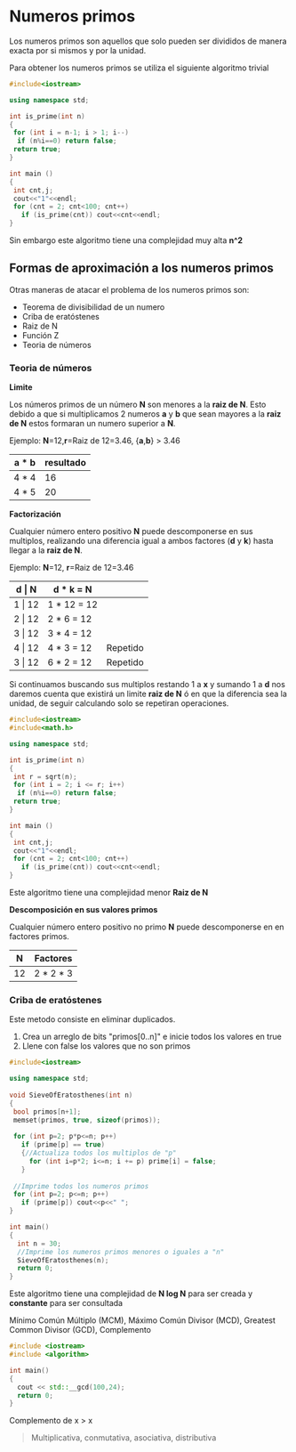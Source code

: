 # Numeros primos
Los numeros primos son aquellos que solo pueden ser divididos de manera exacta por si mismos y por la unidad.

Para obtener los numeros primos se utiliza el siguiente algoritmo trivial

```c++
#include<iostream>

using namespace std;

int is_prime(int n)
{
 for (int i = n-1; i > 1; i--)
  if (n%i==0) return false;
 return true;
}

int main ()
{
 int cnt,j;
 cout<<"1"<<endl;
 for (cnt = 2; cnt<100; cnt++)
   if (is_prime(cnt)) cout<<cnt<<endl;
}
```
Sin embargo este algoritmo tiene una complejidad muy alta **n^2**

## Formas de aproximación a los numeros primos

Otras maneras de atacar el problema de los numeros primos son:

* Teorema de divisibilidad de un numero
* Criba de eratóstenes
* Raiz de N
* Función Z
* Teoria de números

### Teoria de números

**Limite**

Los números primos de un número **N** son menores a la **raiz de N**. Esto debido a que si multiplicamos 2 numeros **a** y **b** que sean mayores a la **raiz de N** estos formaran un numero superior a **N**.

Ejemplo: **N**=12,**r**=Raiz de 12=3.46, {**a**,**b**} > 3.46

| a * b | resultado |
| --- | --- |
| 4 * 4 | 16 |
| 4 * 5 | 20 |

**Factorización**

Cualquier número entero positivo **N** puede descomponerse en sus multiplos, realizando una diferencia igual a ambos factores (**d** y **k**) hasta llegar a la **raiz de N**.

Ejemplo: **N**=12, **r**=Raiz de 12=3.46

| d \| N | d * k = N | |
| --- | --- | --- |
| 1 \| 12 | 1 * 12 = 12 | |
| 2 \| 12 | 2 * 6 = 12 | |
| 3 \| 12 | 3 * 4 = 12 | |
| 4 \| 12 | 4 * 3 = 12 | Repetido |
| 3 \| 12 | 6 * 2 = 12 | Repetido |

Si continuamos buscando sus multiplos restando 1 a **x** y sumando 1 a **d** nos daremos cuenta que existirá un limite **raiz de N** ó en que la diferencia sea la unidad, de seguir calculando solo se repetiran operaciones.

```c++
#include<iostream>
#include<math.h>

using namespace std;

int is_prime(int n)
{
 int r = sqrt(n);
 for (int i = 2; i <= r; i++)
  if (n%i==0) return false;
 return true;
}

int main ()
{
 int cnt,j;
 cout<<"1"<<endl;
 for (cnt = 2; cnt<100; cnt++)
   if (is_prime(cnt)) cout<<cnt<<endl;
}
```
Este algoritmo tiene una complejidad menor **Raiz de N**

**Descomposición en sus valores primos**

Cualquier número entero positivo no primo **N** puede descomponerse en en factores primos.

| N | Factores |
|---|---|
| 12 | 2 * 2 * 3 |

### Criba de eratóstenes

Este metodo consiste en eliminar duplicados.
 1. Crea un arreglo de bits "primos[0..n]" e inicie todos los valores en true
 2. Llene con false los valores que no son primos

```c++
#include<iostream>

using namespace std; 
 
void SieveOfEratosthenes(int n) 
{
 bool primos[n+1];
 memset(primos, true, sizeof(primos));
 
 for (int p=2; p*p<=n; p++) 
   if (prime[p] == true) 
   {//Actualiza todos los multiplos de "p"
     for (int i=p*2; i<=n; i += p) prime[i] = false; 
   }
 
 //Imprime todos los numeros primos
 for (int p=2; p<=n; p++) 
   if (prime[p]) cout<<p<<" ";
} 

int main() 
{ 
  int n = 30;
  //Imprime los numeros primos menores o iguales a "n"
  SieveOfEratosthenes(n); 
  return 0; 
} 
```
Este algoritmo tiene una complejidad de **N log N** para ser creada y **constante** para ser consultada

Mínimo Común Múltiplo (MCM), Máximo Común Divisor (MCD), Greatest Common Divisor (GCD), Complemento

```c++
#include <iostream>
#include <algorithm>

int main()
{
  cout << std::__gcd(100,24);
  return 0;
}
```

Complemento de x > x
> Multiplicativa, conmutativa, asociativa, distributiva
